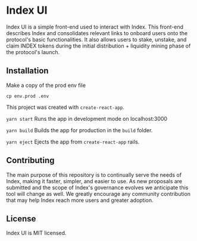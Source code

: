# Index UI

Index UI is a simple front-end used to interact with Index. This front-end describes Index and consolidates relevant links to onboard users onto the protocol's basic functionalities. It also allows users to stake, unstake, and claim INDEX tokens during the initial distribution + liquidity mining phase of the protocol's launch.

## Installation

Make a copy of the prod env file

`cp env.prod .env`

This project was created with `create-react-app`.

`yarn start`
Runs the app in development mode on localhost:3000

`yarn build`
Builds the app for production in the `build` folder.

`yarn eject`
Ejects the app from `create-react-app` rails.

## Contributing

The main purpose of this repository is to continually serve the needs of Index, making it faster, simpler, and easier to use. As new proposals are submitted and the scope of Index's governance evolves we anticipate this tool will change as well.
We greatly encourage any community contribution that may help Index reach more users and greater adoption.

## License
Index UI is MIT licensed.
